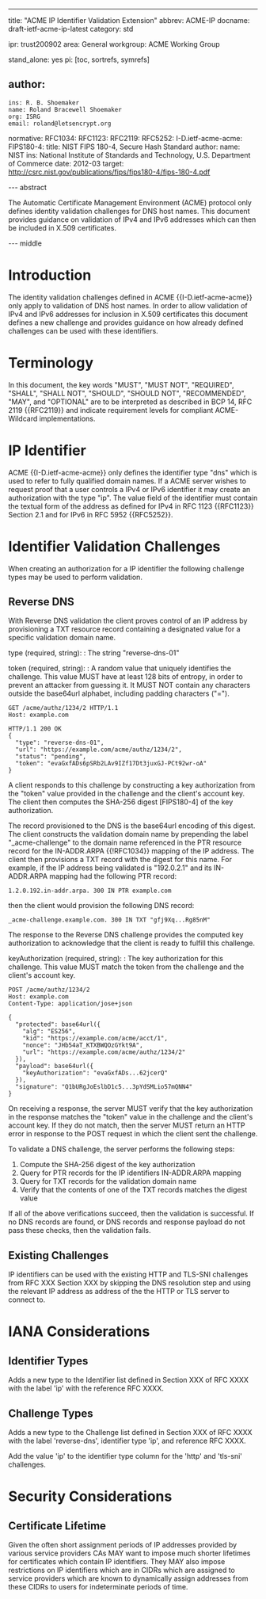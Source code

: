 ---
title: "ACME IP Identifier Validation Extension"
abbrev: ACME-IP
docname: draft-ietf-acme-ip-latest
category: std

ipr: trust200902
area: General
workgroup: ACME Working Group

stand_alone: yes
pi: [toc, sortrefs, symrefs]

author:
 -
    ins: R. B. Shoemaker
    name: Roland Bracewell Shoemaker
    org: ISRG
    email: roland@letsencrypt.org

normative:
  RFC1034:
  RFC1123:
  RFC2119:
  RFC5252:
  I-D.ietf-acme-acme:
  FIPS180-4:
    title: NIST FIPS 180-4, Secure Hash Standard
    author:
      name: NIST
      ins: National Institute of Standards and Technology, U.S. Department of Commerce
    date: 2012-03
    target: http://csrc.nist.gov/publications/fips/fips180-4/fips-180-4.pdf

--- abstract

The Automatic Certificate Management Environment (ACME) protocol only defines
identity validation challenges for DNS host names. This document provides
guidance on validation of IPv4 and IPv6 addresses which can then be included
in X.509 certificates.

--- middle

# Introduction

The identity validation challenges defined in ACME {{I-D.ietf-acme-acme}} only
apply to validation of DNS host names. In order to allow validation of IPv4
and IPv6 addresses for inclusion in X.509 certificates this document defines
a new challenge and provides guidance on how already defined challenges can
be used with these identifiers.

# Terminology

In this document, the key words "MUST", "MUST NOT", "REQUIRED", "SHALL", "SHALL
NOT", "SHOULD", "SHOULD NOT", "RECOMMENDED", "MAY", and "OPTIONAL" are to be
interpreted as described in BCP 14, RFC 2119 {{RFC2119}} and indicate
requirement levels for compliant ACME-Wildcard implementations.

# IP Identifier

ACME {{I-D.ietf-acme-acme}} only defines the identifier type "dns" which is used
to refer to fully qualified domain names. If a ACME server wishes to request
proof that a user controls a IPv4 or IPv6 identifier it may create an
authorization with the type "ip". The value field of the identifier must contain
the textual form of the address as defined for IPv4 in RFC 1123 {{RFC1123}}
Section 2.1 and for IPv6 in RFC 5952 {{RFC5252}}.

# Identifier Validation Challenges

When creating an authorization for a IP identifier the following challenge types
may be used to perform validation.

## Reverse DNS

With Reverse DNS validation the client proves control of an IP address by
provisioning a TXT resource record containing a designated value for a
specific validation domain name.

type (required, string):
: The string "reverse-dns-01"

token (required, string):
: A random value that uniquely identifies the challenge.  This value MUST have
at least 128 bits of entropy, in order to prevent an attacker from guessing it.
It MUST NOT contain any characters outside the base64url alphabet, including
padding characters ("=").

~~~~~~~~~~
GET /acme/authz/1234/2 HTTP/1.1
Host: example.com

HTTP/1.1 200 OK
{
  "type": "reverse-dns-01",
  "url": "https://example.com/acme/authz/1234/2",
  "status": "pending",
  "token": "evaGxfADs6pSRb2LAv9IZf17Dt3juxGJ-PCt92wr-oA"
}
~~~~~~~~~~

A client responds to this challenge by constructing a key authorization from the
"token" value provided in the challenge and the client's account key.  The
client then computes the SHA-256 digest [FIPS180-4] of the key authorization.

The record provisioned to the DNS is the base64url encoding of this digest. The
client constructs the validation domain name by prepending the label
"_acme-challenge" to the domain name referenced in the PTR resource record for
the IN-ADDR.ARPA {{!RFC1034}} mapping of the IP address. The client then
provisions a TXT record with the digest for this name. For example, if the IP
address being validated is "192.0.2.1" and its IN-ADDR.ARPA mapping had the
following PTR record:

~~~~~~~~~~
1.2.0.192.in-addr.arpa. 300 IN PTR example.com
~~~~~~~~~~

then the client would provision the following DNS record:

~~~~~~~~~~
_acme-challenge.example.com. 300 IN TXT "gfj9Xq...Rg85nM"
~~~~~~~~~~

The response to the Reverse DNS challenge provides the computed key authorization
to acknowledge that the client is ready to fulfill this challenge.

keyAuthorization (required, string):
: The key authorization for this challenge.  This value MUST match the token
from the challenge and the client's account key.

~~~~~~~~~~
POST /acme/authz/1234/2
Host: example.com
Content-Type: application/jose+json

{
  "protected": base64url({
    "alg": "ES256",
    "kid": "https://example.com/acme/acct/1",
    "nonce": "JHb54aT_KTXBWQOzGYkt9A",
    "url": "https://example.com/acme/authz/1234/2"
  }),
  "payload": base64url({
    "keyAuthorization": "evaGxfADs...62jcerQ"
  }),
  "signature": "Q1bURgJoEslbD1c5...3pYdSMLio57mQNN4"
}
~~~~~~~~~~

On receiving a response, the server MUST verify that the key authorization in
the response matches the "token" value in the challenge and the client's account
key.  If they do not match, then the server MUST return an HTTP error in
response to the POST request in which the client sent the challenge.

To validate a DNS challenge, the server performs the following steps:

1. Compute the SHA-256 digest of the key authorization
2. Query for PTR records for the IP identifiers IN-ADDR.ARPA mapping
2. Query for TXT records for the validation domain name
3. Verify that the contents of one of the TXT records matches the digest value

If all of the above verifications succeed, then the validation is successful.
If no DNS records are found, or DNS records and response payload do not pass these
checks, then the validation fails.

## Existing Challenges

IP identifiers can be used with the existing HTTP and TLS-SNI challenges from
RFC XXX Section XXX by skipping the DNS resolution step and using the relevant
IP address as address of the the HTTP or TLS server to connect to.

# IANA Considerations

## Identifier Types

Adds a new type to the Identifier list defined in Section XXX of RFC XXXX with
the label 'ip' with the reference RFC XXXX.

## Challenge Types

Adds a new type to the Challenge list defined in Section XXX of RFC XXXX with
the label 'reverse-dns', identifier type 'ip', and reference RFC XXXX.

Add the value 'ip' to the identifier type column for the 'http' and 'tls-sni'
challenges.

# Security Considerations

## Certificate Lifetime

Given the often short assignment periods of IP addresses provided by various
service providers CAs MAY want to impose much shorter lifetimes for certificates
which contain IP identifiers. They MAY also impose restrictions on IP
identifiers which are in CIDRs which are assigned to service providers which are
known to dynamically assign addresses from these CIDRs to users for
indeterminate periods of time.
